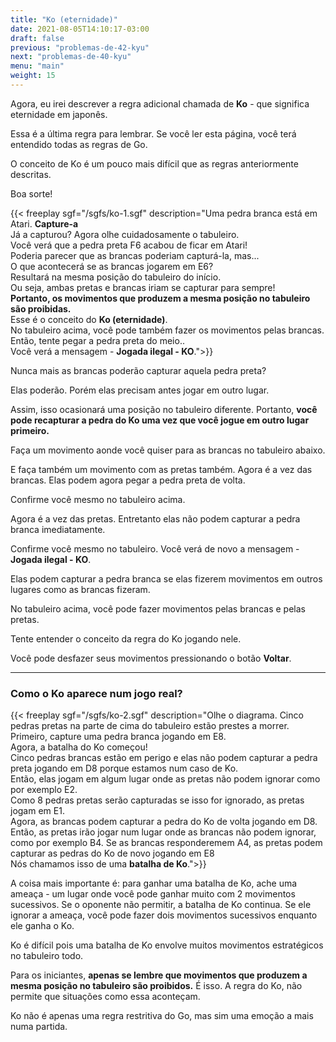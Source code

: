 ```yaml
---
title: "Ko (eternidade)"
date: 2021-08-05T14:10:17-03:00
draft: false
previous: "problemas-de-42-kyu"
next: "problemas-de-40-kyu"
menu: "main"
weight: 15
---
```


Agora, eu irei descrever a regra adicional chamada de **Ko** - que significa eternidade em japonês.

Essa é a última regra para lembrar. Se você ler esta página, você terá entendido todas as regras de Go.

O conceito de Ko é um pouco mais difícil que as regras anteriormente descritas.

Boa sorte!

{{< freeplay sgf="/sgfs/ko-1.sgf" description="Uma pedra branca está em Atari. <strong>Capture-a</strong><br />Já a capturou? Agora olhe cuidadosamente o tabuleiro.<br />Você verá que a pedra preta F6 acabou de ficar em Atari!<br />Poderia parecer que as brancas poderiam capturá-la, mas...<br />O que acontecerá se as brancas jogarem em E6?<br />Resultará na mesma posição do tabuleiro do início.<br />Ou seja, ambas pretas e brancas iriam se capturar para sempre!<br /><strong>Portanto, os movimentos que produzem a mesma posição no tabuleiro são proibidas.</strong><br />Esse é o conceito do <strong>Ko (eternidade)</strong>.<br />No tabuleiro acima, você pode também fazer os movimentos pelas brancas. Então, tente pegar a pedra preta do meio..<br />Você verá a mensagem - <strong>Jogada ilegal - KO</strong>.">}} 

Nunca mais as brancas poderão capturar aquela pedra preta?

Elas poderão. Porém elas precisam antes jogar em outro lugar.

Assim, isso ocasionará uma posição no tabuleiro diferente. Portanto, **você pode recapturar a pedra do Ko uma vez que você jogue em outro lugar primeiro.**

Faça um movimento aonde você quiser para as brancas no tabuleiro abaixo.

E faça também um movimento com as pretas também.
Agora é a vez das brancas. Elas podem agora pegar a pedra preta de volta.

Confirme você mesmo no tabuleiro acima.

Agora é a vez das pretas. Entretanto elas não podem capturar a pedra branca imediatamente.

Confirme você mesmo no tabuleiro. Você verá de novo a mensagem - **Jogada ilegal - KO**.

Elas podem capturar a pedra branca se elas fizerem movimentos em outros lugares como as brancas fizeram.

No tabuleiro acima, você pode fazer movimentos pelas brancas e pelas pretas.

Tente entender o conceito da regra do Ko jogando nele.

Você pode desfazer seus movimentos pressionando o botão **Voltar**.

---

### Como o Ko aparece num jogo real?

{{< freeplay sgf="/sgfs/ko-2.sgf" description="Olhe o diagrama. Cinco pedras pretas na parte de cima do tabuleiro estão prestes a morrer.<br />Primeiro, capture uma pedra branca jogando em E8.<br />Agora, a batalha do Ko começou!<br />Cinco pedras brancas estão em perigo e elas não podem capturar a pedra preta jogando em D8 porque estamos num caso de Ko.<br />Então, elas jogam em algum lugar onde as pretas não podem ignorar como por exemplo E2.<br />Como 8 pedras pretas serão capturadas se isso for ignorado, as pretas jogam em E1.<br />Agora, as brancas podem capturar a pedra do Ko de volta jogando em D8.<br />Então, as pretas irão jogar num lugar onde as brancas não podem ignorar, como por exemplo B4. Se as brancas responderemem A4, as pretas podem capturar as pedras do Ko de novo jogando em E8<br />Nós chamamos isso de uma <strong>batalha de Ko</strong>.">}} 

A coisa mais importante é: para ganhar uma batalha de Ko, ache uma ameaça - um lugar onde você pode ganhar muito com 2 movimentos sucessivos. Se o oponente não permitir, a batalha de Ko continua. Se ele ignorar a ameaça, você pode fazer dois movimentos sucessivos enquanto ele ganha o Ko.

Ko é difícil pois uma batalha de Ko envolve muitos movimentos estratégicos no tabuleiro todo.

Para os iniciantes, **apenas se lembre que movimentos que produzem a mesma posição no tabuleiro são proibidos.**
É isso. A regra do Ko, não permite que situações como essa aconteçam.

Ko não é apenas uma regra restritiva do Go, mas sim uma emoção a mais numa partida.
